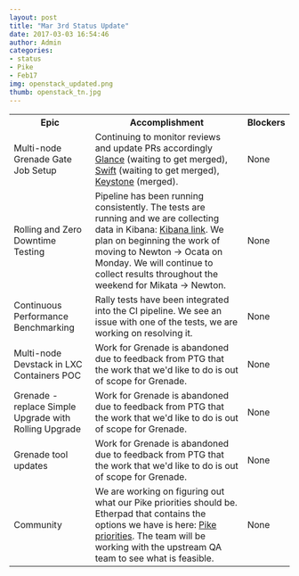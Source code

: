 ```yaml
---
layout: post
title: "Mar 3rd Status Update"
date: 2017-03-03 16:54:46
author: Admin
categories:
- status
- Pike
- Feb17
img: openstack_updated.png
thumb: openstack_tn.jpg
---
```


<table>
    <tr>
      <th>Epic</th>
      <th>Accomplishment</th>
      <th>Blockers</th>
    </tr>
    <tr>
      <td>Multi-node Grenade Gate Job Setup</td>
      <td>Continuing to monitor reviews and update PRs accordingly <a href="https://review.openstack.org/#/c/426428/">Glance</a> (waiting to get merged), <a href="https://review.openstack.org/#/c/411982/">Swift</a> (waiting to get merged), <a href="https://review.openstack.org/#/c/407428/">Keystone</a> (merged).</td>
      <td>None</td>
    </tr>
    <tr>
      <td>Rolling and Zero Downtime Testing</td>
      <td>Pipeline has been running consistently. The tests are running and we are collecting data in Kibana: <a href="http://172.99.106.115:5601/goto/3b2a4cc78c7b96519e7d690c33581551">Kibana link</a>. We plan on beginning the work of moving to Newton -> Ocata on Monday. We will continue to collect results throughout the weekend for Mikata -> Newton.</td>
      <td>None</td>
    </tr>
    <tr>
      <td>Continuous Performance Benchmarking</td>
      <td>Rally tests have been integrated into the CI pipeline. We see an issue with one of the tests, we are working on resolving it.</td>
      <td>None</td>
    </tr>
    <tr>
      <td>Multi-node Devstack in LXC Containers POC</td>
      <td>Work for Grenade is abandoned due to feedback from PTG that the work that we'd like to do is out of scope for Grenade.</td>
      <td>None</td>
    </tr>
    <tr>
      <td>Grenade - replace Simple Upgrade with Rolling Upgrade</td>
      <td>Work for Grenade is abandoned due to feedback from PTG that the work that we'd like to do is out of scope for Grenade.</td>
      <td>None</td>
    </tr>
    <tr>
      <td>Grenade tool updates</td>
      <td>Work for Grenade is abandoned due to feedback from PTG that the work that we'd like to do is out of scope for Grenade.</td>
      <td>None</td>
    </tr>
    <tr>
      <td>Community</td>
      <td>We are working on figuring out what our Pike priorities should be. Etherpad that contains the options we have is here: <a href="https://etherpad.openstack.org/p/PTG_Pike_Updates">Pike priorities</a>. The team will be working with the upstream QA team to see what is feasible.</td>
      <td>None</td>
    </tr>
  </table>

[hampden]: https://github.com/jekyll/jekyll

